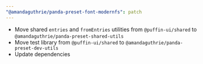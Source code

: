 ```yaml
---
"@amandaguthrie/panda-preset-font-modernfs": patch
---
```


- Move shared `entries` and `fromEntries` utilities from `@puffin-ui/shared`
  to `@amandaguthrie/panda-preset-shared-utils`
- Move test library from `@puffin-ui/shared` to `@amandaguthrie/panda-preset-dev-utils`
- Update dependencies
